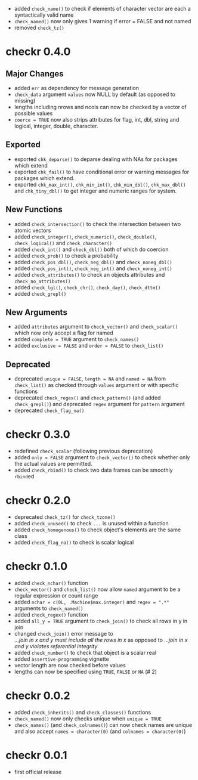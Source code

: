 - added `check_name()` to check if elements of character vector are each a syntactically valid name
- `check_named()` now only gives 1 warning if error = FALSE and not named
- removed `check_tz()`

# checkr 0.4.0

## Major Changes

- added `err` as dependency for message generation
- `check_data` argument `values` now NULL by default (as opposed to missing)
- lengths including nrows and ncols can now be checked by a vector of possible values
- `coerce = TRUE` now also strips attributes for flag, int, dbl, string and logical, integer, double, character.

## Exported

- exported `chk_deparse()` to deparse dealing with NAs for packages which extend
- exported `chk_fail()` to have conditional error or warning messages for packages which extend.
- exported `chk_max_int()`, `chk_min_int()`, `chk_min_dbl()`, `chk_max_dbl()` and `chk_tiny_dbl()` to get integer and numeric ranges for system.

## New Functions

- added `check_intersection()` to check the intersection between two atomic vectors
- added `check_integer()`, `check_numeric()`, `check_double()`, `check_logical()` and `check_character()`
- added `check_int()` and `check_dbl()` both of which do coercion
- added `check_prob()` to check a probability
- added `check_pos_dbl()`, `check_neg_dbl()` and `check_noneg_dbl()`
- added `check_pos_int()`, `check_neg_int()` and `check_noneg_int()`
- added `check_attributes()` to check an objects attributes and `check_no_attributes()`
- added `check_lgl()`, `check_chr()`, `check_day()`, `check_dttm()`
- added `check_grepl()`

## New Arguments

- added `attributes` argument to `check_vector()` and `check_scalar()` which now only accept a flag for named
- added `complete = TRUE` argument to `check_names()`
- added `exclusive = FALSE` and `order = FALSE` to `check_list()`

## Deprecated

- deprecated `unique = FALSE`, `length = NA` and `named = NA` from `check_list()` as checked through `values` argument or with specific functions
- deprecated `check_regex()` and `check_pattern()` (and added `check_grepl()`)
and deprecated `regex` argument for `pattern` argument
- deprecated `check_flag_na()`

# checkr 0.3.0

- redefined `check_scalar` (following previous deprecation)
- added `only = FALSE` argument to `check_vector()` to check whether 
only the actual values are permitted.
- added `check_rbind()` to check two data frames can be smoothly `rbind`ed

# checkr 0.2.0

- deprecated `check_tz()` for `check_tzone()`
- added `check_unused()` to check `...` is unused within a function
- added `check_homogenous()` to check object's elements are the same class
- added `check_flag_na()` to check is scalar logical

# checkr 0.1.0

- added `check_nchar()` function
- `check_vector()` and `check_list()` now allow `named` argument to be a regular expression or count range
- added `nchar = c(0L, .Machine$max.integer)` and `regex = ".*"` arguments to `check_named()`
- added `check_regex()` function
- added `all_y = TRUE` argument to `check_join()` to check all rows in y in join
- changed `check_join()` error message to  
    *...join in x and y must include all the rows in x* as opposed to
    *...join in x and y violates referential integrity*
- added `check_number()` to check that object is a scalar real
- added `assertive-programming` vignette
- vector length are now checked before values
- lengths can now be specified using `TRUE`, `FALSE` or `NA` (# 2)

# checkr 0.0.2

- added `check_inherits()` and `check_classes()` functions
- `check_named()` now only checks unique when `unique = TRUE`
- `check_names()` (and `check_colnames()`) can now check names are unique and 
also accept `names = character(0)` (and `colnames = character(0)`)

# checkr 0.0.1

- first official release
